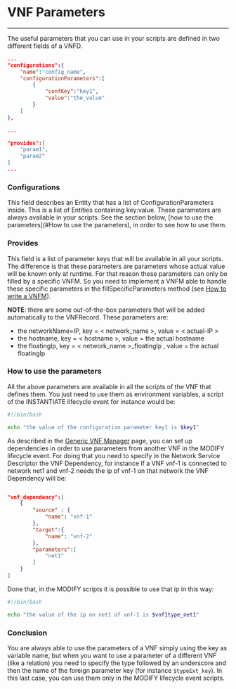 # VNF Parameters
-----------------

The useful parameters that you can use in your scripts are defined in two different fields of a VNFD.

```json
...
"configurations":{
    "name":"config_name",
    "configurationParameters":[
        {
            "confKey":"key1",
            "value":"the_value"
        }
    ]
},

...

"provides":[
    "param1",
    "param2"
]
...
```


### Configurations

This field describes an Entity that has a list of ConfigurationParameters inside. This is a list of Entities containing key:value. These parameters are always available in your scripts. See the section below, [how to use the parameters](#How to use the parameters), in order to see how to use them.


### Provides


This field is a list of parameter keys that will be available in all your scripts. The difference is that these parameters are parameters whose actual value will be known only at runtime. For that reason these parameters can only be filled by a specific VNFM. So you need to implement a VNFM able to handle these specific parameters in the fillSpecificParameters method (see [How to write a VNFM][vnfm-how-to]).

**NOTE**: 
  there are some out-of-the-box parameters that will be added automatically to the VNFRecord. These parameters are:
* the networkName=IP,  key = < network_name >, value = < actual-IP >
* the hostname, key = < hostname >, value = the actual hostname
* the floatingIp, key = < network_name >\_floatingIp , value = the actual floatingIp


### How to use the parameters

All the above parameters are available in all the scripts of the VNF that defines them. You just need to use them as environment variables, a script of the INSTANTIATE lifecycle event for instance would be:

```bash
#!/bin/bash

echo "the value of the configuration parameter key1 is $key1"
```

As described in the [Generic VNF Manager][vnfm-generic] page, you can set up dependencies in order to use parameters from another VNF in the MODIFY lifecycle event. For doing that you need to specify in the Network Service Descriptor the VNF Dependency, for instance if a VNF vnf-1 is connected to network net1 and vnf-2 needs the ip of vnf-1 on that network the VNF Dependency will be:

```json

"vnf_dependency":[
    {
        "source" : {
            "name": "vnf-1"
        },
        "target":{
            "name": "vnf-2"
        },
        "parameters":[
            "net1"
        ]
    }
]

```

Done that, in the MODIFY scripts it is possible to use that ip in this way:

```bash
#!/bin/bash

echo "the value of the ip on net1 of vnf-1 is $vnf1type_net1"
```

### Conclusion

You are always able to use the parameters of a VNF simply using the key as variable name, but when you want to use a parameter of a different VNF (like a relation) you need to specify the type followed by an underscore and then the name of the foreign parameter key (for instance `$typeExt_key`). In this last case, you can use them only in the MODIFY lifecycle event scripts.

<!---
References
-->

[vnfm-how-to]: vnfm-how-to-write
[vnfm-generic]: vnfm-generic

<!---
Script for open external links in a new tab
-->
<script type="text/javascript" charset="utf-8">
      // Creating custom :external selector
      $.expr[':'].external = function(obj){
          return !obj.href.match(/^mailto\:/)
                  && (obj.hostname != location.hostname);
      };
      $(function(){
        $('a:external').addClass('external');
        $(".external").attr('target','_blank');
      })
</script>
